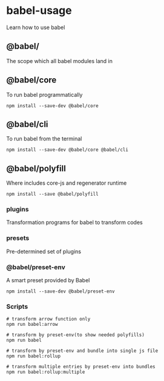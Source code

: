 # babel-usage
Learn how to use babel

## @babel/
The scope which all babel modules land in 

## @babel/core
To run babel programmatically
```shell
npm install --save-dev @babel/core
```

## @babel/cli
To run babel from the terminal
```shell
npm install --save-dev @babel/core @babel/cli
```

## @babel/polyfill
Where includes core-js and regenerator runtime
```shell
npm install --save @babel/polyfill
```

### plugins
Transformation programs for babel to transform codes

### presets
Pre-determined set of plugins

### @babel/preset-env
A smart preset provided by Babel
```shell
npm install --save-dev @babel/preset-env
```

### Scripts
```shell
# transform arrow function only
npm run babel:arrow

# transform by preset-env(to show needed polyfills)
npm run babel

# transform by preset-env and bundle into single js file
npm run babel:rollup

# transform multiple entries by preset-env into bundles
npm run babel:rollup:multiple
```
